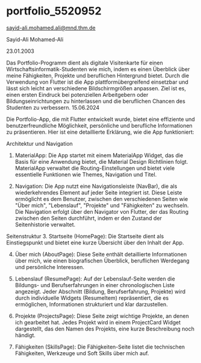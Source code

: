 # portfolio_5520952

sayid-ali.mohamed.ali@mnd.thm.de

Sayid-Ali Mohamed-Ali

23.01.2003

Das Portfolio-Programm dient als digitale Visitenkarte für einen Wirtschaftsinformatik-Studenten wie mich, indem es einen Überblick über meine Fähigkeiten, Projekte und beruflichen Hintergrund bietet.
Durch die Verwendung von Flutter ist die App plattformübergreifend einsetzbar und lässt sich leicht an verschiedene Bildschirmgrößen anpassen. 
Ziel ist es, einen ersten Eindruck bei potenziellen Arbeitgebern oder Bildungseinrichtungen zu hinterlassen und die beruflichen Chancen des Studenten zu verbessern.
15.06.2024

Die Portfolio-App, die mit Flutter entwickelt wurde, bietet eine effiziente und benutzerfreundliche Möglichkeit, persönliche und berufliche Informationen zu präsentieren. Hier ist eine detaillierte Erklärung, wie die App funktioniert:

Architektur und Navigation
1. MaterialApp:
   Die App startet mit einem MaterialApp Widget, das die Basis für eine Anwendung bietet, die Material Design Richtlinien folgt. MaterialApp verwaltet die Routing-Einstellungen und bietet viele essentielle Funktionen wie Themes, Navigation und Titel.

2. Navigation:
   Die App nutzt eine Navigationsleiste (NavBar), die als wiederkehrendes Element auf jeder Seite integriert ist. Diese Leiste ermöglicht es dem Benutzer, zwischen den verschiedenen Seiten wie "Über mich", "Lebenslauf", "Projekte" und "Fähigkeiten" zu wechseln. Die Navigation erfolgt über den Navigator von Flutter, der das Routing zwischen den Seiten durchführt, indem er den Zustand der Seitenhistorie verwaltet.

Seitenstruktur
3. Startseite (HomePage):
   Die Startseite dient als Einstiegspunkt und bietet eine kurze Übersicht über den Inhalt der App.

4. Über mich (AboutPage):
   Diese Seite enthält detaillierte Informationen über mich, wie einen biografischen Überblick, beruflichen Werdegang und persönliche Interessen.

5. Lebenslauf (ResumePage):
   Auf der Lebenslauf-Seite werden die Bildungs- und Berufserfahrungen in einer chronologischen Liste angezeigt. Jeder Abschnitt (Bildung, Berufserfahrung, Projekte) wird durch individuelle Widgets (ResumeItem) repräsentiert, die es ermöglichen, Informationen strukturiert und klar darzustellen.

6. Projekte (ProjectsPage):
   Diese Seite zeigt wichtige Projekte, an denen ich gearbeitet hat. Jedes Projekt wird in einem ProjectCard Widget dargestellt, das den Namen des Projekts, eine kurze Beschreibung noch händigt.

7. Fähigkeiten (SkillsPage):
   Die Fähigkeiten-Seite listet die technischen Fähigkeiten, Werkzeuge und Soft Skills über mich auf.